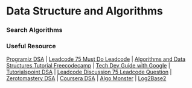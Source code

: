 # Data Structure and Algorithms

### Search Algorithms

### Useful Resource
[Programiz DSA](https://www.programiz.com/dsa) | [Leadcode 75 Must Do Leadcode](https://leetcode.com/list/xi4ci4ig/) | [Algorithms and Data Structures Tutorial Freecodecamp](https://youtu.be/8hly31xKli0) | [Tech Dev Guide with Google](https://techdevguide.withgoogle.com/paths/data-structures-and-algorithms/) | [Tutorialspoint DSA](https://www.tutorialspoint.com/data_structures_algorithms/index.htm) | [Leadcode Discussion 75 Leadcode Question](https://leetcode.com/discuss/general-discussion/460599/blind-75-leetcode-questions) | [Zerotomastery DSA](https://zerotomastery.io/courses/learn-data-structures-and-algorithms/) | [Coursera DSA](https://www.coursera.org/specializations/algorithms?irclickid=yK6wSW0YUxyPUpaSiGzNlSsVUkFzF8VVO00Y2Q0&irgwc=1&utm_medium=partners&utm_source=impact&utm_campaign=3259109&utm_content=b2c) | [Algo Monster](https://algo.monster/?sscid=71k7_iacp6&) | [Log2Base2](https://log2base2.com/dsa-interview-preparation?utm_src=youtube&utm_target=ydsvdoact&gclid=Cj0KCQjwhfipBhCqARIsAH9msblsgyAKwOClIIP9d2DrXOOCrth4zwL-sRr82K0GXy-qhM8C5qxMIZ4aAkd8EALw_wcB)
